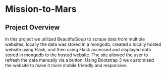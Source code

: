 # Mission-to-Mars

## Project Overview

In this project we utilized BeautifulSoup to scrape data from multiple websites, locally the data was stored in a mongodb, created a locally hosted website using Flask, and then using Flask accessed and displayed data stored in mongodb to the hosted website. The site allowed the user to refresh the data manually via a button. Using Bootstrap 3 we customized the website to make it more mobile friendly and responsive.

